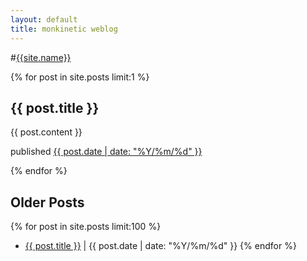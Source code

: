 ```yaml
---
layout: default
title: monkinetic weblog
---
```

#[{{site.name}}]({{site.url}})

{% for post in site.posts limit:1 %}
## {{ post.title }}
<div class="content">
	{{ post.content }}
	<p class='meta'>published <a href="{{ post.url }}">{{ post.date | date: "%Y/%m/%d" }}</a></p>
</div>
{% endfor %}

## Older Posts

{% for post in site.posts limit:100 %}
* <a href="{{ post.url }}">{{ post.title }}</a> | {{ post.date | date: "%Y/%m/%d" }}
{% endfor %}
